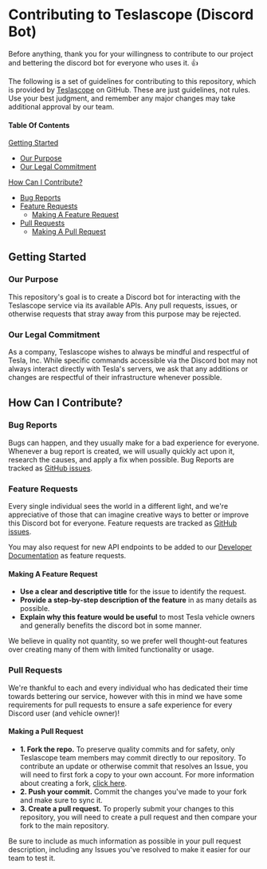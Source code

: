 # Contributing to Teslascope (Discord Bot)

Before anything, thank you for your willingness to contribute to our project and bettering the discord bot for everyone who uses it. :+1:

The following is a set of guidelines for contributing to this repository, which is provided by [Teslascope](https://github.com/teslascope) on GitHub.
These are just guidelines, not rules. Use your best judgment, and remember any major changes may take additional approval by our team.

#### Table Of Contents

[Getting Started](#getting-started)
  * [Our Purpose](#our-purpose)
  * [Our Legal Commitment](#our-legal-commitment)

[How Can I Contribute?](#how-can-i-contribute)
  * [Bug Reports](#bug-reports)
  * [Feature Requests](#feature-requests)
    * [Making A Feature Request](#making-a-feature-request)
  * [Pull Requests](#pull-requests)
    * [Making A Pull Request](#making-a-pull-request)

## Getting Started

### Our Purpose

This repository's goal is to create a Discord bot for interacting with the Teslascope service via its available APIs.
Any pull requests, issues, or otherwise requests that stray away from this purpose may be rejected.

### Our Legal Commitment

As a company, Teslascope wishes to always be mindful and respectful of Tesla, Inc. While specific commands accessible via the Discord bot may not always interact directly with Tesla's servers, we ask that any additions or changes are respectful of their infrastructure whenever possible.

## How Can I Contribute?

### Bug Reports

Bugs can happen, and they usually make for a bad experience for everyone. Whenever a bug report is created, we will usually quickly act upon it, research the causes, and apply a fix when possible.
Bug Reports are tracked as [GitHub issues](https://guides.github.com/features/issues/).

### Feature Requests

Every single individual sees the world in a different light, and we're appreciative of those that can imagine creative ways to better or improve this Discord bot for everyone.
Feature requests are tracked as [GitHub issues](https://guides.github.com/features/issues/).

You may also request for new API endpoints to be added to our [Developer Documentation](https://teslascope.com/developer) as feature requests.

#### Making A Feature Request

* **Use a clear and descriptive title** for the issue to identify the request.
* **Provide a step-by-step description of the feature** in as many details as possible.
* **Explain why this feature would be useful** to most Tesla vehicle owners and generally benefits the discord bot in some manner.

We believe in quality not quantity, so we prefer well thought-out features over creating many of them with limited functionality or usage.

### Pull Requests

We're thankful to each and every individual who has dedicated their time towards bettering our service, however with this in mind we have some requirements for pull requests to ensure a safe experience for every Discord user (and vehicle owner)!

#### Making a Pull Request

* **1. Fork the repo.** To preserve quality commits and for safety, only Teslascope team members may commit directly to our repository. To contribute an update or otherwise commit that resolves an Issue, you will need to first fork a copy to your own account. For more information about creating a fork, [click here](https://help.github.com/articles/fork-a-repo/).
* **2. Push your commit.** Commit the changes you've made to your fork and make sure to sync it.
* **3. Create a pull request.** To properly submit your changes to this repository, you will need to create a pull request and then compare your fork to the main repository.

Be sure to include as much information as possible in your pull request description, including any Issues you've resolved to make it easier for our team to test it.